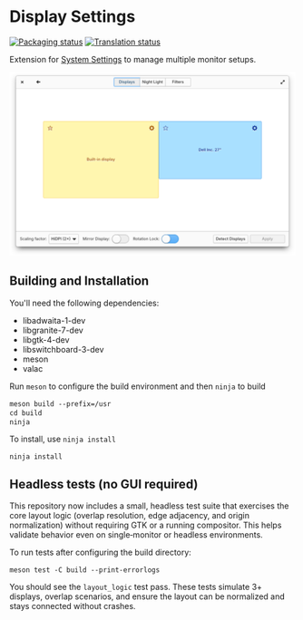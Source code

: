 # Display Settings
[![Packaging status](https://repology.org/badge/tiny-repos/switchboard-plug-display.svg)](https://repology.org/metapackage/switchboard-plug-display)
[![Translation status](https://l10n.elementaryos.org/widget/settings/display/svg-badge.svg)](https://l10n.elementaryos.org/engage/settings/)

Extension for [System Settings](https://github.com/elementary/switchboard) to manage multiple monitor setups.

![screenshot](data/screenshot.png?raw=true)

## Building and Installation

You'll need the following dependencies:

* libadwaita-1-dev
* libgranite-7-dev
* libgtk-4-dev
* libswitchboard-3-dev
* meson
* valac

Run `meson` to configure the build environment and then `ninja` to build

    meson build --prefix=/usr
    cd build
    ninja

To install, use `ninja install`

    ninja install

## Headless tests (no GUI required)

This repository now includes a small, headless test suite that exercises the core layout logic (overlap resolution, edge adjacency, and origin normalization) without requiring GTK or a running compositor. This helps validate behavior even on single‑monitor or headless environments.

To run tests after configuring the build directory:

    meson test -C build --print-errorlogs

You should see the `layout_logic` test pass. These tests simulate 3+ displays, overlap scenarios, and ensure the layout can be normalized and stays connected without crashes.
